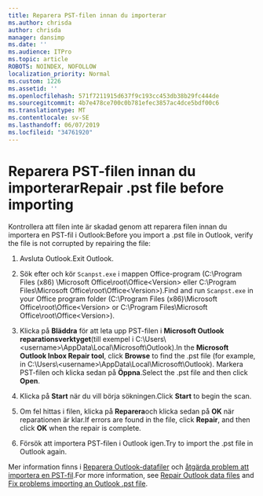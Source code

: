```yaml
---
title: Reparera PST-filen innan du importerar
ms.author: chrisda
author: chrisda
manager: dansimp
ms.date: ''
ms.audience: ITPro
ms.topic: article
ROBOTS: NOINDEX, NOFOLLOW
localization_priority: Normal
ms.custom: 1226
ms.assetid: ''
ms.openlocfilehash: 571f7211915d637f9c193cc453db38b29fc444de
ms.sourcegitcommit: 4b7e478ce700c0b781efec3857ac4dce5bdf00c6
ms.translationtype: MT
ms.contentlocale: sv-SE
ms.lasthandoff: 06/07/2019
ms.locfileid: "34761920"
---
```

# <a name="repair-pst-file-before-importing"></a><span data-ttu-id="41cae-102">Reparera PST-filen innan du importerar</span><span class="sxs-lookup"><span data-stu-id="41cae-102">Repair .pst file before importing</span></span>

<span data-ttu-id="41cae-103">Kontrollera att filen inte är skadad genom att reparera filen innan du importera en PST-fil i Outlook:</span><span class="sxs-lookup"><span data-stu-id="41cae-103">Before you import a .pst file in Outlook, verify the file is not corrupted by repairing the file:</span></span>

1. <span data-ttu-id="41cae-104">Avsluta Outlook.</span><span class="sxs-lookup"><span data-stu-id="41cae-104">Exit Outlook.</span></span>

2. <span data-ttu-id="41cae-105">Sök efter och kör `Scanpst.exe` i mappen Office-program (C:\Program Files (x86) \Microsoft Office\root\Office\<Version\> eller C:\Program Files\Microsoft Office\root\Office\<Version\>).</span><span class="sxs-lookup"><span data-stu-id="41cae-105">Find and run `Scanpst.exe` in your Office program folder (C:\Program Files (x86)\Microsoft Office\root\Office\<Version\> or C:\Program Files\Microsoft Office\root\Office\<Version\>).</span></span>

3. <span data-ttu-id="41cae-106">Klicka på **Bläddra** för att leta upp PST-filen i **Microsoft Outlook reparationsverktyget**(till exempel i C:\Users\\<username\>\AppData\Local\Microsoft\Outlook).</span><span class="sxs-lookup"><span data-stu-id="41cae-106">In the **Microsoft Outlook Inbox Repair tool**, click **Browse** to find the .pst file (for example, in C:\Users\\<username\>\AppData\Local\Microsoft\Outlook).</span></span> <span data-ttu-id="41cae-107">Markera PST-filen och klicka sedan på **Öppna**.</span><span class="sxs-lookup"><span data-stu-id="41cae-107">Select the .pst file and then click **Open**.</span></span>

4. <span data-ttu-id="41cae-108">Klicka på **Start** när du vill börja sökningen.</span><span class="sxs-lookup"><span data-stu-id="41cae-108">Click **Start** to begin the scan.</span></span>

5. <span data-ttu-id="41cae-109">Om fel hittas i filen, klicka på **Reparera**och klicka sedan på **OK** när reparationen är klar.</span><span class="sxs-lookup"><span data-stu-id="41cae-109">If errors are found in the file, click **Repair**, and then click **OK** when the repair is complete.</span></span>

6. <span data-ttu-id="41cae-110">Försök att importera PST-filen i Outlook igen.</span><span class="sxs-lookup"><span data-stu-id="41cae-110">Try to import the .pst file in Outlook again.</span></span>

<span data-ttu-id="41cae-111">Mer information finns i [Reparera Outlook-datafiler](https://support.office.com/article/25663bc3-11ec-4412-86c4-60458afc5253) och [åtgärda problem att importera en PST-fil](https://support.office.com/article/2d2e50dc-5c36-4ab2-ab50-f1be733b3d6e).</span><span class="sxs-lookup"><span data-stu-id="41cae-111">For more information, see [Repair Outlook data files](https://support.office.com/article/25663bc3-11ec-4412-86c4-60458afc5253) and [Fix problems importing an Outlook .pst file](https://support.office.com/article/2d2e50dc-5c36-4ab2-ab50-f1be733b3d6e).</span></span>
